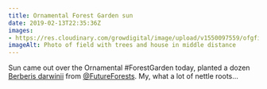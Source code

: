 ```yaml
---
title: Ornamental Forest Garden sun
date: 2019-02-13T22:35:36Z
images: 
- https://res.cloudinary.com/growdigital/image/upload/v1550097559/ofgfilter-37105D20.jpg
imageAlt: Photo of field with trees and house in middle distance
---
```


Sun came out over the Ornamental #ForestGarden today, planted a dozen [Berberis darwinii](https://pfaf.org/user/plant.aspx?latinname=Berberis+darwinii) from [@FutureForests](https://mobile.twitter.com/futureforests). My, what a lot of nettle roots…
